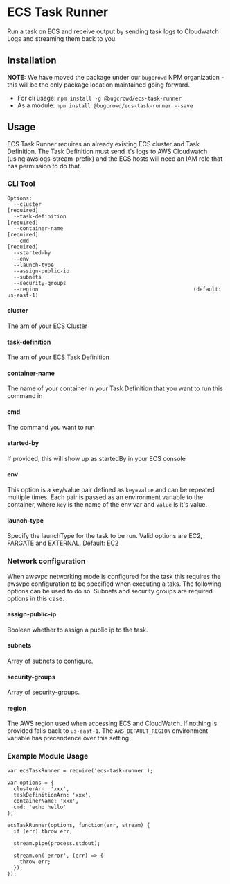 ECS Task Runner
===============

Run a task on ECS and receive output by sending task logs to Cloudwatch Logs and streaming them back to you.

Installation
------------

**NOTE:** We have moved the package under our `bugcrowd` NPM organization - this will be the only package location maintained going forward.

- For cli usage: `npm install -g @bugcrowd/ecs-task-runner`
- As a module: `npm install @bugcrowd/ecs-task-runner --save`

Usage
-----

ECS Task Runner requires an already existing ECS cluster and Task Definition. The Task Definition must send it's logs to AWS Cloudwatch (using awslogs-stream-prefix) and the ECS hosts will need an IAM role that has permission to do that.

### CLI Tool

```
Options:
  --cluster                                                           [required]
  --task-definition                                                   [required]
  --container-name                                                    [required]
  --cmd                                                               [required]
  --started-by
  --env
  --launch-type
  --assign-public-ip
  --subnets
  --security-groups
  --region                                                  (default: us-east-1)
```

#### cluster
The arn of your ECS Cluster

#### task-definition
The arn of your ECS Task Definition

#### container-name
The name of your container in your Task Definition that you want to run this command in

#### cmd
The command you want to run

#### started-by
If provided, this will show up as startedBy in your ECS console

#### env
This option is a key/value pair defined as `key=value` and can be repeated multiple times. Each
pair is passed as an environment variable to the container, where `key` is the name of the env var
and `value` is it's value.

#### launch-type
Specify the launchType for the task to be run. Valid options are EC2, FARGATE and EXTERNAL.
Default: EC2

### Network configuration
When awsvpc networking mode is configured for the task this requires the awsvpc configuration to
be specified when executing a taks. The following options can be used to do so. Subnets and security groups
are required options in this case.

#### assign-public-ip
Boolean whether to assign a public ip to the task.

#### subnets
Array of subnets to configure.

#### security-groups
Array of security-groups.

#### region
The AWS region used when accessing ECS and CloudWatch. If nothing is provided falls back to `us-east-1`.
The `AWS_DEFAULT_REGION` environment variable has precendence over this setting.

### Example Module Usage

```
var ecsTaskRunner = require('ecs-task-runner');

var options = {
  clusterArn: 'xxx',
  taskDefinitionArn: 'xxx',
  containerName: 'xxx',
  cmd: 'echo hello'
};

ecsTaskRunner(options, function(err, stream) {
  if (err) throw err;

  stream.pipe(process.stdout);

  stream.on('error', (err) => {
    throw err;
  });
});
```
